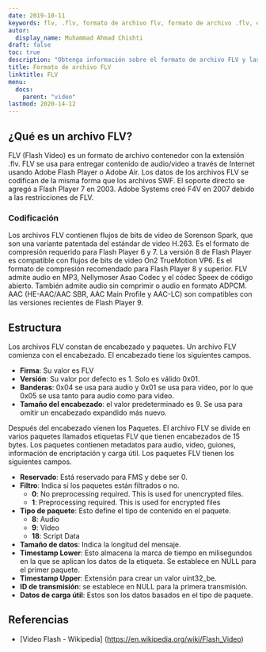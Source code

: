 ```yaml
---
date: 2019-10-11
keywords: flv, .flv, formato de archivo flv, formato de archivo .flv, extensión .flv, extensión flv, formato de video flv
autor:
  display_name: Muhammad Ahmad Chishti
draft: false
toc: true
description: "Obtenga información sobre el formato de archivo FLV y las API que pueden crear y abrir archivos FLV."
title: Formato de archivo FLV
linktitle: FLV
menu:
  docs:
    parent: "video"
lastmod: 2020-14-12
---
```


## ¿Qué es un archivo FLV? ##

FLV (Flash Video) es un formato de archivo contenedor con la extensión .flv. FLV se usa para entregar contenido de audio/video a través de Internet usando Adobe Flash Player o Adobe Air. Los datos de los archivos FLV se codifican de la misma forma que los archivos SWF. El soporte directo se agregó a Flash Player 7 en 2003. Adobe Systems creó F4V en 2007 debido a las restricciones de FLV.

### Codificación ###

Los archivos FLV contienen flujos de bits de video de Sorenson Spark, que son una variante patentada del estándar de video H.263. Es el formato de compresión requerido para Flash Player 6 y 7. La versión 8 de Flash Player es compatible con flujos de bits de video On2 TrueMotion VP6. Es el formato de compresión recomendado para Flash Player 8 y superior. FLV admite audio en MP3, Nellymoser Asao Codec y el códec Speex de código abierto. También admite audio sin comprimir o audio en formato ADPCM. AAC (HE-AAC/AAC SBR, AAC Main Profile y AAC-LC) son compatibles con las versiones recientes de Flash Player 9.

## Estructura ##

Los archivos FLV constan de encabezado y paquetes. Un archivo FLV comienza con el encabezado. El encabezado tiene los siguientes campos.

- **Firma**: Su valor es FLV
- **Versión**: Su valor por defecto es 1. Solo es válido 0x01.
- **Banderas**: 0x04 se usa para audio y 0x01 se usa para video, por lo que 0x05 se usa tanto para audio como para video.
- **Tamaño del encabezado**: el valor predeterminado es 9. Se usa para omitir un encabezado expandido más nuevo.

Después del encabezado vienen los Paquetes. El archivo FLV se divide en varios paquetes llamados etiquetas FLV que tienen encabezados de 15 bytes. Los paquetes contienen metadatos para audio, video, guiones, información de encriptación y carga útil. Los paquetes FLV tienen los siguientes campos.

- **Reservado**: Está reservado para FMS y debe ser 0.
- **Filtro**: Indica si los paquetes están filtrados o no.
  - **0**: No preprocessing required. This is used for unencrypted files.
  - **1**: Preprocessing required. This is used for encrypted files
- **Tipo de paquete**: Esto define el tipo de contenido en el paquete.
  - **8**: Audio
  - **9**: Video
  - **18**: Script Data
- **Tamaño de datos**: Indica la longitud del mensaje.
- **Timestamp Lower**: Esto almacena la marca de tiempo en milisegundos en la que se aplican los datos de la etiqueta. Se establece en NULL para el primer paquete.
- **Timestamp Upper**: Extensión para crear un valor uint32_be.
- **ID de transmisión**: se establece en NULL para la primera transmisión.
- **Datos de carga útil**: Estos son los datos basados en el tipo de paquete.

## Referencias ##

- [Video Flash - Wikipedia] (https://en.wikipedia.org/wiki/Flash_Video)


